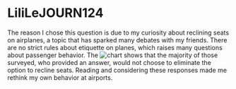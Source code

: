 # LiliLeJOURN124
The reason I chose this question is due to my curiosity about reclining seats on airplanes, a topic that has sparked many debates with my friends. There are no strict rules about etiquette on planes, which raises many questions about passenger behavior. The ![chart](7Nwml-given-the-opportunity-would-you-eliminate-the-possibility-of-reclining-seats-on-planes-entirely-.jpg) shows that the majority of those surveyed, who provided an answer, would not choose to eliminate the option to recline seats. Reading and considering these responses made me rethink my own behavior at airports.
